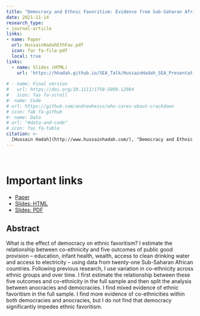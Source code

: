 ```yaml
---
title: "Democracy and Ethnic Favoritism: Evidence from Sub-Saharan Africa"
date: 2021-11-14
research_type: 
- journal-article
links:
- name: Paper
  url: HussainHadahEthFav.pdf
  icon: far fa-file-pdf
  local: true
links:
  - name: Slides (HTML)
    url: 'https://hhadah.github.io/SEA_Talk/HussainHadah_SEA_Presentation.html'
    
# - name: Final version
#   url: https://doi.org/10.1111/1758-5899.12984
#   icon: fas fa-scroll
#- name: Code
# url: https://github.com/andrewheiss/who-cares-about-crackdown
# icon: fab fa-github
#- name: Data
# url: "#data-and-code"
# icon: fas fa-table
citation: >-
  [Hussain Hadah](http://www.hussainhadah.com/), "Democracy and Ethnic Favoritism: Evidence from Sub-Saharan Africa,"
---
```


&nbsp;

# Important links

- [Paper](HussainHadahEthFav.pdf)
- [Slides: HTML](https://hhadah.github.io/SEA_Talk/HussainHadah_SEA_Presentation.html)
- [Slides: PDF](https://hhadah.github.io/SEA_Talk/HussainHadah_SEA_Presentation.pdf)
<!--
- [Appendix (preprint)]()
- [Statistical analysis
notebook]() - [GitHub
repository]() -
-->

## Abstract

What is the effect of democracy on ethnic favoritism? I estimate the relationship between co-ethnicity and five outcomes of public good provision – education, infant health, wealth, access to clean drinking water and access to electricity – using data from twenty-one Sub-Saharan African countries. Following previous research, I use variation in co-ethnicity across ethnic groups and over time. I first estimate the relationship between these five outcomes and co-ethnicity in the full sample and then split the analysis between anocracies and democracies. I find mixed evidence of ethnic favoritism in the full sample. I find more evidence of co-ethnicities within both democracies and anocracies, but I do not find that democracy significantly impedes ethnic favoritism. 

